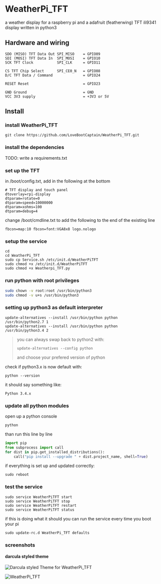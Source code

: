 # WeatherPi_TFT

a weather display for a raspberry pi and a adafruit (featherwing) TFT ili9341 display written in python3

## Hardware and wiring

```
SDO (MISO) TFT Data Out SPI_MISO    = GPIO09
SDI (MOSI) TFT Data In  SPI_MOSI    = GPIO10
SCK TFT Clock           SPI_CLK     = GPIO11

CS TFT Chip Select      SPI_CE0_N   = GPIO08
D/C TFT Data / Command              = GPIO24

RESET Reset                         = GPIO23
 
GND Ground                          = GND
VCC 3V3 supply                      = +3V3 or 5V
```

## Install

### install WeatherPi_TFT

```
git clone https://github.com/LoveBootCaptain/WeatherPi_TFT.git
```

### install the dependencies

TODO: write a requirements.txt

### set up the TFT

in /boot/config.txt, add in the following at the bottom 
```
# TFT display and touch panel
dtoverlay=rpi-display
dtparam=rotate=0
dtparam=speed=10000000
dtparam=xohms=100
dtparam=debug=4
```

change /boot/cmdline.txt to add the following to the end of the existing line
```
fbcon=map:10 fbcon=font:VGA8x8 logo.nologo
```

### setup the service

```
cd
cd WeatherPi_TFT
sudo cp Service.sh /etc/init.d/WeatherPiTFT
sudo chmod +x /etc/init.d/WeatherPiTFT
sudo chmod +x Weatherpi_TFT.py
```

### run python with root privileges


```bash
sudo chown -v root:root /usr/bin/python3
sudo chmod -v u+s /usr/bin/python3
```

### setting up python3 as default interpreter
```
update-alternatives --install /usr/bin/python python /usr/bin/python2.7 1
update-alternatives --install /usr/bin/python python /usr/bin/python3.4 2
```

> you can always swap back to python2 with:
> ```
> update-alternatives --config python
> ```
> and choose your prefered version of python

check if python3.x is now default with:
```
python --version
```

it should say something like: 
```
Python 3.4.x
```

### update all python modules

open up a python console
```
python
```

than run this line by line
```python
import pip
from subprocess import call
for dist in pip.get_installed_distributions():
    call("pip install --upgrade " + dist.project_name, shell=True)
```

if everything is set up and updated correctly:
```
sudo reboot
```

### test the service

```
sudo service WeatherPiTFT start
sudo service WeatherPiTFT stop
sudo service WeatherPiTFT restart
sudo service WeatherPiTFT status
```

if this is doing what it should you can run the service every time you boot your pi
```
sudo update-rc.d WeatherPi_TFT defaults
```

### screenshots

#### darcula styled theme

![Darcula styled Theme for WeatherPi_TFT](https://dl.dropboxusercontent.com/u/6076227/github/darcula_theme.png)

![WeatherPi_TFT](https://dl.dropboxusercontent.com/u/6076227/github/darcula_feather_weather_pi.png)
